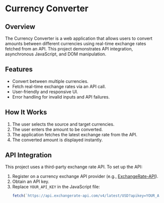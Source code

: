 # Currency Converter

## Overview
The Currency Converter is a web application that allows users to convert amounts between different currencies using real-time exchange rates fetched from an API. This project demonstrates API integration, asynchronous JavaScript, and DOM manipulation.

## Features
- Convert between multiple currencies.
- Fetch real-time exchange rates via an API call.
- User-friendly and responsive UI.
- Error handling for invalid inputs and API failures.


## How It Works
1. The user selects the source and target currencies.
2. The user enters the amount to be converted.
3. The application fetches the latest exchange rate from the API.
4. The converted amount is displayed instantly.

## API Integration
This project uses a third-party exchange rate API. To set up the API:
1. Register on a currency exchange API provider (e.g., [ExchangeRate-API](https://www.exchangerate-api.com/)).
2. Obtain an API key.
3. Replace `YOUR_API_KEY` in the JavaScript file:
   ```javascript
   fetch(`https://api.exchangerate-api.com/v4/latest/USD?apikey=YOUR_API_KEY`)
   ```


